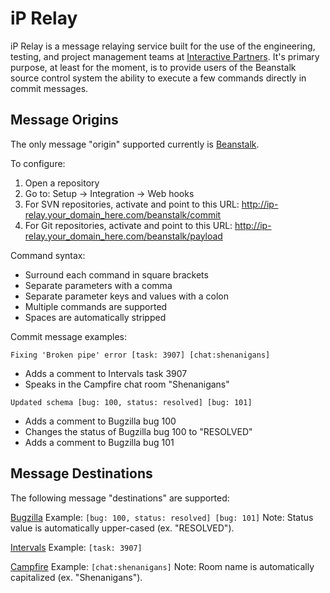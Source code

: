 # iP Relay #

iP Relay is a message relaying service built for the use of the engineering, testing, and project management teams at [Interactive Partners](http://www.ipartners.com/). It's primary purpose, at least for the moment, is to provide users of the Beanstalk source control system the ability to execute a few commands directly in commit messages.

## Message Origins ##

The only message "origin" supported currently is [Beanstalk](http://beanstalkapp.com/).

To configure:

  1. Open a repository
  2. Go to: Setup -> Integration -> Web hooks
  3. For SVN repositories, activate and point to this URL: http://ip-relay.your_domain_here.com/beanstalk/commit
  4. For Git repositories, activate and point to this URL: http://ip-relay.your_domain_here.com/beanstalk/payload

Command syntax:

  * Surround each command in square brackets
  * Separate parameters with a comma
  * Separate parameter keys and values with a colon
  * Multiple commands are supported
  * Spaces are automatically stripped

Commit message examples:

`Fixing 'Broken pipe' error [task: 3907] [chat:shenanigans]`

  * Adds a comment to Intervals task 3907
  * Speaks in the Campfire chat room "Shenanigans"

`Updated schema [bug: 100, status: resolved] [bug: 101]`

  * Adds a comment to Bugzilla bug 100
  * Changes the status of Bugzilla bug 100 to "RESOLVED"
  * Adds a comment to Bugzilla bug 101

## Message Destinations ##

The following message "destinations" are supported:

[Bugzilla](http://www.bugzilla.org/)
Example: `[bug: 100, status: resolved] [bug: 101]`
Note: Status value is automatically upper-cased (ex. "RESOLVED").

[Intervals](http://www.myintervals.com/)
Example: `[task: 3907]`

[Campfire](http://campfirenow.com/)
Example: `[chat:shenanigans]`
Note: Room name is automatically capitalized (ex. "Shenanigans").
